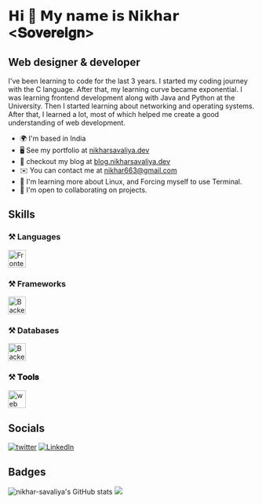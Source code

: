# 𝗛𝗶 👋 𝗠𝘆 𝗻𝗮𝗺𝗲 𝗶𝘀 𝗡𝗶𝗸𝗵𝗮𝗿 <𝐒𝐨𝐯𝐞𝐫𝐞𝐢𝐠𝐧>

## Web designer & developer

I've been learning to code for the last 3 years. I started my coding journey with the C language. After that, my learning curve became exponential. I was learning frontend development along with Java and Python at the University. Then I started learning about networking and operating systems. After that, I learned a lot, most of which helped me create a good understanding of web development.

* 🌍 I'm based in India
* 🖥️ See my portfolio at [nikharsavaliya.dev](http://nikharsavaliya.vercel.app)
* 📖 checkout my blog at [blog.nikharsavaliya.dev](https://nikharsavaliya.vercel.app)
* ✉️ You can contact me at [nikhar663@gmail.com](mailto:nikhar663@gmail.com)
* 🧠 I'm learning more about Linux, and Forcing myself to use Terminal.
* 🤝 I'm open to collaborating on projects.

## Skills

### ⚒️ Languages
<img src="https://skillicons.dev/icons?i=c,js,php,java,py,ts&theme=dark"  height="36" alt="Frontend skills"  />

### ⚒️ Frameworks
<img src="https://skillicons.dev/icons?i=tailwind,react,express,nextjs&theme=dark"  height="36" alt="Backend skills"  />

### ⚒️ Databases
<img src="https://skillicons.dev/icons?i=mongodb,firebase,mysql&theme=dark"  height="36" alt="Backend skills"  />


### ⚒️ 𝐓𝐨𝐨𝐥𝐬 
<img src="https://skillicons.dev/icons?i=git,github,vscode,postman,docker,figma&theme=dark"  height="36" alt="web tools"  />

## Socials
[![twitter](https://skillicons.dev/icons?i=twitter&theme=dark)](https://x.com/nikharSavaliya/)
[![LinkedIn](https://skillicons.dev/icons?i=linkedin&theme=dark)](https://in.linkedin.com/in/nikharsavaliya)
<!-- [![Medium](https://img.shields.io/badge/Medium-12100E?style=for-the-badge&logo=medium&logoColor=white)](https://nikhar-dev.medium.com/) -->


## Badges

  <img src="https://github-readme-stats.vercel.app/api?username=nikhar-savaliya&show_icons=true&hide=issues,&count_private=true&title_color=a855f7&text_color=64748b&icon_color=ffffff&bg_color=171717&hide_border=true&show_icons=true" alt="nikhar-savaliya's GitHub stats" />
  <!-- <img src="https://github-readme-streak-stats.herokuapp.com/?user=nikhar-savaliya&stroke=64748b&background=171717&ring=a855f7&fire=a855f7&currStreakNum=64748b&currStreakLabel=a855f7&sideNums=64748b&sideLabels=64748b&dates=64748b&hide_border=true" /> -->
  <img src="https://github-readme-stats.vercel.app/api/top-langs/?username=nikhar-savaliya&layout=compact&theme=dark&hide_border=true" />
  

